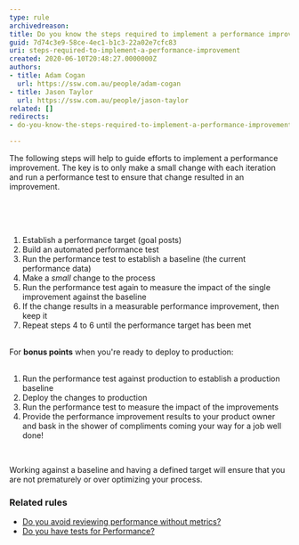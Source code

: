```yaml
---
type: rule
archivedreason: 
title: Do you know the steps required to implement a performance improvement?
guid: 7d74c3e9-58ce-4ec1-b1c3-22a02e7cfc83
uri: steps-required-to-implement-a-performance-improvement
created: 2020-06-10T20:48:27.0000000Z
authors:
- title: Adam Cogan
  url: https://ssw.com.au/people/adam-cogan
- title: Jason Taylor
  url: https://ssw.com.au/people/jason-taylor
related: []
redirects:
- do-you-know-the-steps-required-to-implement-a-performance-improvement

---
```



The following steps will help to guide efforts to implement a performance improvement. The key is to only make a&#160;small&#160;change with each iteration and run a performance test to ensure that change resulted in an improvement.<br>
<br><excerpt class='endintro'></excerpt><br>
<p>​<br></p><ol><li>Establish a performance target (goal posts)</li><li>Build an automated performance test</li><li>Run the performance test to establish a baseline (the current performance data)</li><li>Make a&#160;<em>small&#160;</em>change to the process</li><li>Run the performance test again to measure the impact of the single improvement against the baseline</li><li>If the change results in a measurable performance improvement, then keep it</li><li>Repeat steps 4 to 6 until the performance target has been met</li></ol><p><br>For <b>bonus points</b> when you're ready to deploy to production&#58;<br><br></p><ol><li>Run the performance test against production to establish a production baseline</li><li>Deploy the changes to production</li><li>Run the performance test to measure the impact of the improvements</li><li>Provide the performance improvement results to your product owner and bask in the shower of compliments coming your way for a job well done!<br></li></ol><div><font color="#333333"><br></font></div><p>​Working against a baseline and having a defined target will ensure that you are not prematurely or over optimizing your process.</p><h3 class="ssw15-rteElement-H3">Related rule​​s​<br></h3><ul><li><a href=/do-you-avoid-reviewing-performance-without-metrics>Do you avoid reviewing performance without metrics?​</a><br></li><li><a href="http&#58;//www.ssw.com.au/ssw/Standards/Rules/RulesToBetterUnitTests.aspx#Performance">Do you have tests for Performance?</a><br></li></ul><p>​<br></p>


